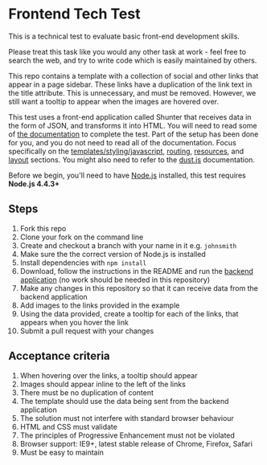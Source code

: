 # Frontend Tech Test

This is a technical test to evaluate basic front-end development skills.

Please treat this task like you would any other task at work - feel free to search the web, and try to write code which is easily maintained by others.

This repo contains a template with a collection of social and other links that appear in a page sidebar. These links have a duplication of the link text in the title attribute. This is unnecessary, and must be removed. However, we still want a tooltip to appear when the images are hovered over.

This test uses a front-end application called Shunter that receives data in the form of JSON, and transforms it into HTML. You will need to read some of [the documentation](https://github.com/springernature/shunter) to complete the test. Part of the setup has been done for you, and you do not need to read all of the documentation. Focus specifically on the [templates/styling/javascript](https://github.com/springernature/shunter/blob/master/docs/getting-started.md#templates), [routing](https://github.com/springernature/shunter/blob/master/docs/usage/routing.md), [resources](https://github.com/springernature/shunter/blob/master/docs/usage/resources.md), and [layout](https://github.com/springernature/shunter/blob/master/docs/usage/templates.md#using-layouts) sections. You might also need to refer to the [dust.js](http://www.dustjs.com/) documentation.

Before we begin, you'll need to have [Node.js](https://nodejs.org/) installed, this test requires **Node.js 4.4.3+**

Steps
-----
1. Fork this repo
2. Clone your fork on the command line
3. Create and checkout a branch with your name in it e.g. `johnsmith`
4. Make sure the the correct version of Node.js is installed
5. Install dependencies with ```npm install```
6. Download, follow the instructions in the README and run the [backend application](https://github.com/springernature/frontend-techtest-backend) (no work should be needed in this repository)
7. Make any changes in this repository so that it can receive data from the backend application
8. Add images to the links provided in the example
9. Using the data provided, create a tooltip for each of the links, that appears when you hover the link
10. Submit a pull request with your changes

Acceptance criteria
-------------------
1. When hovering over the links, a tooltip should appear
2. Images should appear inline to the left of the links
3. There must be no duplication of content
4. The template should use the data being sent from the backend application
5. The solution must not interfere with standard browser behaviour
6. HTML and CSS must validate
7. The principles of Progressive Enhancement must not be violated
8. Browser support: IE9+, latest stable release of Chrome, Firefox, Safari
9. Must be easy to maintain

